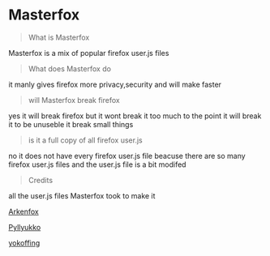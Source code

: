 # Masterfox



> What is Masterfox

Masterfox is a mix of popular firefox user.js files


> What does Masterfox do

it manly gives firefox more privacy,security and will make faster

> will Masterfox break firefox

yes it will break firefox but it wont break it too much to the point it will break it to be unuseble it break small things

> is it a full copy of all firefox user.js

no it does not have every firefox user.js file beacuse there are so many firefox user.js files and the user.js file is a bit modifed

> Credits

all the user.js files Masterfox took to make it

[Arkenfox](https://github.com/arkenfox/user.js)

[Pyllyukko](https://github.com/pyllyukko/user.js)

[yokoffing](https://github.com/yokoffing/Betterfox)
